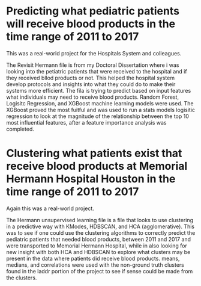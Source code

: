 # Predicting what pediatric patients will receive blood products in the time range of 2011 to 2017

This was a real-world project for the Hospitals System and colleagues.

The Revisit Hermann file is from my Doctoral Dissertation where i was looking into the petiatric patients that were received to the hospital and if they received bllod products or not. This helped the hospital system develop protocols and insights into what they could do to make their systems more efficient. The fila is trying to predict based on input features what individuals may need to receive blood products. Random Forest, Logisitc Regression, and XGBoost machine learning models were used. The XGBoost proved the most fuitful and was used to run a stats models logisitic regression to look at the magnitude of the relationship between the top 10 most influential features, after a feature importance analysis was completed.


# Clustering what patients exist that receive blood products at Memorial Hermann Hospital Houston in the time range of 2011 to 2017

Again this was a real-world project. 

The Hermann unsupervised learning file is a file that looks to use clustering in a predictive way with KModes, HDBSCAN, and HCA (agglomerative). This was to see if one could use the clustering algorithms to correctly predict the pediatric patients that needed blood products, between 2011 and 2017 and were transported to Memorial Hermann Hospital, while in also looking for new insight with both HCA and HDBSCAN to explore what clusters may be present in the data where patients did receive blood products. means, medians, and correlations were used with the non-ground truth clusters found in the laddr portion of the project to see if sense could be made from the clusters.  
